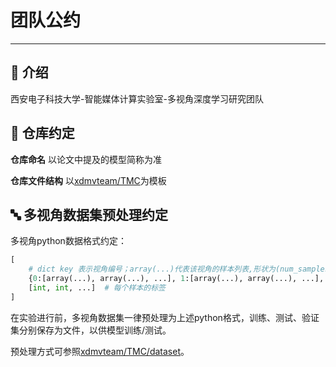 # 团队公约
---

## 🧐 介绍
西安电子科技大学-智能媒体计算实验室-多视角深度学习研究团队

## 📁 仓库约定

**仓库命名**
以论文中提及的模型简称为准

**仓库文件结构**
以[xdmvteam/TMC](https://github.com/xdmvteam/TMC)为模板

## 🔤 多视角数据集预处理约定

多视角python数据格式约定：
```python
[
    # dict key 表示视角编号；array(...)代表该视角的样本列表,形状为(num_samples, ...)
    {0:[array(...), array(...), ...], 1:[array(...), array(...), ...], ...},
    [int, int, ...]  # 每个样本的标签
]
```
在实验进行前，多视角数据集一律预处理为上述python格式，训练、测试、验证集分别保存为文件，以供模型训练/测试。

预处理方式可参照[xdmvteam/TMC/dataset](https://github.com/xdmvteam/TMC/tree/main/dataset)。
